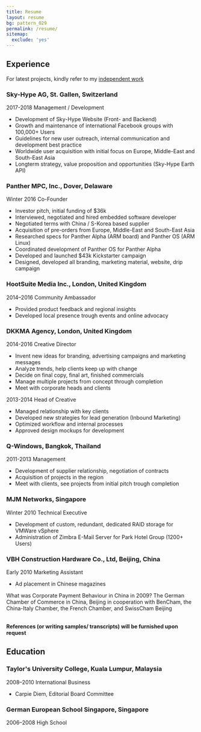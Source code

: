 ```yaml
---
title: Resume
layout: resume
bg: pattern_029
permalink: /resume/
sitemap:
  exclude: 'yes'
---
```


## Experience

For latest projects, kindly refer to my <a href="#independent-work">independent work</a>

### Sky-Hype AG, <location>St. Gallen, Switzerland</location>
<date>2017-2018</date>
<position>Management / Development</position>

- Development of Sky-Hype Website (Front- and Backend)
- Growth and maintenance of international Facebook groups with 100,000+ Users
- Guidelines for new user outreach, internal communication and development best practice
- Worldwide user acquisition with initial focus on Europe, Middle-East and South-East Asia
- Longterm strategy, value proposition and opportunities (Sky-Hype Earth API)

### Panther MPC, Inc., <location>Dover, Delaware</location>
<date>Winter 2016</date>
<position>Co-Founder</position>

- Investor pitch, initial funding of $36k
- Interviewed, negotiated and hired embedded software developer
- Negotiated terms with China / S-Korea based supplier
- Acquisition of pre-orders from Europe, Middle-East and South-East Asia
- Researched specs for Panther Alpha (ARM board) and Panther OS (ARM Linux)
- Coordinated development of Panther OS for Panther Alpha
- Developed and launched $43k Kickstarter campaign
- Designed, developed all branding, marketing material, website, drip campaign

### HootSuite Media Inc., <location>London, United Kingdom</location>
<date>2014–2016</date>
<position>Community Ambassador</position>

- Provided product feedback and regional insights
- Developed local presence trough events and online advocacy

### DKKMA Agency, <location>London, United Kingdom</location>
<date>2014-2016</date>
<position>Creative Director</position>

- Invent new ideas for branding, advertising campaigns and marketing messages
- Analyze trends, help clients keep up with change
- Decide on final copy, final art, finished commercials
- Manage multiple projects from concept through completion
- Meet with corporate heads and clients

<date>2013-2014</date>
<position>Head of Creative</position>

- Managed relationship with key clients
- Developed new strategies for lead generation (Inbound Marketing)
- Optimized workflow and internal processes
- Approved design mockups for development

### Q-Windows, <location>Bangkok, Thailand</location>
<date>2011-2013</date>
<position>Management</position>

- Development of supplier relationship, negotiation of contracts
- Acquisition of projects in the region
- Meet with clients, see projects from initial pitch trough completion

### MJM Networks, <location>Singapore</location>
<date>Winter 2010</date>
<position>Technical Executive</position>

- Development of custom, redundant, dedicated RAID storage for VMWare vSphere
- Administration of Zimbra E-Mail Server for Park Hotel Group (1200+ Users)

### VBH Construction Hardware Co., Ltd, <location>Beijing, China</location>
<date>Early 2010</date>
<position>Marketing Assistant</position>

- Ad placement in Chinese magazines

What was Corporate Payment Behaviour in China in 2009? The German Chamber of Commerce in China, Beijing in cooperation with BenCham, the China-Italy Chamber, the French Chamber, and SwissCham Beijing

<br>**References (or writing samples/ transcripts) will be furnished upon request**

## Education

### Taylor's University College, <location>Kuala Lumpur, Malaysia</location>
<date>2008–2010</date>
<position>International Business</position>

- Carpie Diem, Editorial Board Committee

### German European School Singapore, <location>Singapore</location>
<date>2006–2008</date>
<position>High School</position>
